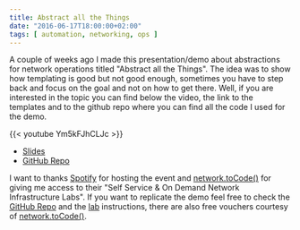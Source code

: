 ```yaml
---
title: Abstract all the Things
date: "2016-06-17T18:00:00+02:00"
tags: [ automation, networking, ops ]
---
```


A couple of weeks ago I made this presentation/demo about abstractions for network operations titled "Abstract all the Things". The idea was to show how templating is good but not good enough, sometimes you have to step back and focus on the goal and not on how to get there. Well, if you are interested in the topic you can find below the video, the link to the templates and to the github repo where you can find all the code I used for the demo.

<!--more-->

{{< youtube Ym5kFJhCLJc >}}

* [Slides][Slides]
* [GitHub Repo][GitHub Repo]

I want to thanks [Spotify] for hosting the event and [network.toCode()] for giving me access to their "Self Service & On Demand
Network Infrastructure Labs". If you want to replicate the demo feel free to check the [GitHub Repo] and the [lab] instructions, there are also free vouchers courtesy of [network.toCode()].

[Slides]: https://www.dravetech.com/presos/abstraction.html
[GitHub Repo]: https://github.com/dravetech/preso_abstract_all_the_things
[Spotify]: www.spotify.com
[network.toCode()]: https://labs.networktocode.com/
[lab]: https://github.com/dravetech/preso_abstract_all_the_things#start-the-lab
